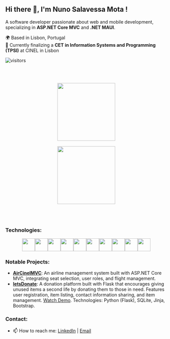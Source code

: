 ## Hi there 👋, I'm Nuno Salavessa Mota !
A software developer passionate about web and mobile development, specializing in **ASP.NET Core MVC** and **.NET MAUI**.

🌍 Based in Lisbon, Portugal  
💼 Currently finalizing a **CET in Information Systems and Programming (TPSI)** at CINEL in Lisbon

![visitors](https://komarev.com/ghpvc/?username=SalavessaMota&color=blue)

<br><br>

<div align='center'>
  <img height="180em" src="https://github-readme-stats.vercel.app/api?username=SalavessaMota&show_icons=true&theme=dracula&include_all_commits=true&count_private=true"/>
  <br><br>
  <img height="180em" src="https://github-readme-stats.vercel.app/api/top-langs/?username=SalavessaMota&layout=compact&langs_count=16&theme=dracula&count_private=true"/>
</div>
  
<br><br>

### Technologies:
<div align='center' style="display: flex;flex-flow: row wrap; justify-content: center;">
  <code><img height="40" src="https://cdn.jsdelivr.net/gh/devicons/devicon/icons/html5/html5-original.svg"></code>
  <code><img height="40" src="https://cdn.jsdelivr.net/gh/devicons/devicon/icons/css3/css3-original.svg"></code>
  <code><img height="40" src="https://cdn.jsdelivr.net/gh/devicons/devicon/icons/bootstrap/bootstrap-original.svg"></code>
  <code><img height="40" src="https://cdn.jsdelivr.net/gh/devicons/devicon/icons/javascript/javascript-original.svg"></code>
  <code><img height="40" src="https://cdn.jsdelivr.net/gh/devicons/devicon/icons/csharp/csharp-original.svg"></code>
  <code><img height="40" src="https://cdn.jsdelivr.net/gh/devicons/devicon/icons/dotnetcore/dotnetcore-original.svg"></code>
  <code><img height="40" src="https://cdn.jsdelivr.net/gh/devicons/devicon/icons/xamarin/xamarin-original.svg"></code>
  <code><img height="40" src="https://cdn.jsdelivr.net/gh/devicons/devicon/icons/microsoftsqlserver/microsoftsqlserver-plain.svg"></code>
  <code><img height="40" src="https://cdn.jsdelivr.net/gh/devicons/devicon/icons/azure/azure-original.svg"></code>
  <code><img height="40" src="https://cdn.jsdelivr.net/gh/devicons/devicon/icons/git/git-original.svg"></code>
</div>

### Notable Projects:
- **[AirCinelMVC](https://github.com/SalavessaMota/AirCinelMVC)**: An airline management system built with ASP.NET Core MVC, integrating seat selection, user roles, and flight management.
- **[letsDonate](https://github.com/SalavessaMota/letsDonate)**: A donation platform built with Flask that encourages giving unused items a second life by donating them to those in need. Features user registration, item listing, contact information sharing, and item management. [Watch Demo](https://www.youtube.com/watch?v=o347l4wsz5U). Technologies: Python (Flask), SQLite, Jinja, Bootstrap.

### Contact:
- 📫 How to reach me: [LinkedIn](https://www.linkedin.com/in/nunosalavessamota/) | [Email](mailto:nunosalavessa@hotmail.com)
